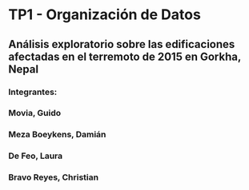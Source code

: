 # TP1 - Organización de Datos
## Análisis exploratorio sobre las edificaciones afectadas en el terremoto de 2015 en Gorkha, Nepal
### Integrantes:
### Movia, Guido
### Meza Boeykens, Damián
### De Feo, Laura
### Bravo Reyes, Christian
